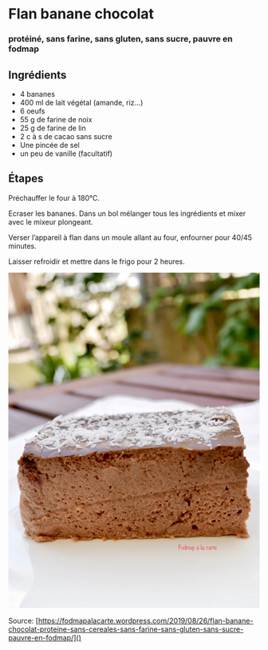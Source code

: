 # Flan banane chocolat
### protéiné, sans farine, sans gluten, sans sucre, pauvre en fodmap

## Ingrédients
- 4 bananes
- 400 ml de lait végétal (amande, riz…)
- 6 oeufs
- 55 g de farine de noix
- 25 g de farine de lin
- 2 c à s de cacao sans sucre
- Une pincée de sel
- un peu de vanille (facultatif)

## Étapes
Préchauffer le four à 180°C.

Ecraser les bananes. Dans un bol mélanger tous les ingrédients et mixer avec le mixeur plongeant.

Verser l’appareil à flan dans un moule allant au four, enfourner pour 40/45 minutes.

Laisser refroidir et mettre dans le frigo pour 2 heures.

![Photo](image1.jpg)

Source: [https://fodmapalacarte.wordpress.com/2019/08/26/flan-banane-chocolat-proteine-sans-cereales-sans-farine-sans-gluten-sans-sucre-pauvre-en-fodmap/]()
